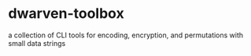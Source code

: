 # dwarven-toolbox
a collection of CLI tools for encoding, encryption, and permutations with small data strings
